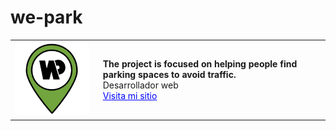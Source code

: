 # we-park

<table style="border: none;">
  <tr>
    <td><img src="website/img/favoricon.svg" alt="Logo" width="200" style="border-radius: 10px;"></td>
    <td style="padding-left: 15px;">
      <strong>The project is focused on helping people find parking spaces to avoid traffic.</strong><br>
      Desarrollador web<br>
      <a href="https://we-park.es/" style="color: blue;">Visita mi sitio</a>
    </td>
  </tr>
</table>

